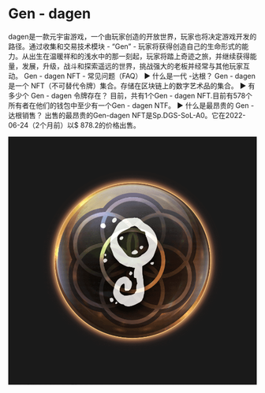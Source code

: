 # Gen - dagen

dagen是一款元宇宙游戏，一个由玩家创造的开放世界，玩家也将决定游戏开发的路径。通过收集和交易技术模块 - “Gen” - 玩家将获得创造自己的生命形式的能力。从出生在温暖祥和的浅水中的那一刻起，玩家将踏上奇迹之旅，并继续获得能量，发展，升级，战斗和探索遥远的世界，挑战强大的老板并经常与其他玩家互动。
Gen - dagen NFT - 常见问题（FAQ）
▶ 什么是一代 -达根？
Gen - dagen 是一个 NFT（不可替代令牌）集合。存储在区块链上的数字艺术品的集合。
▶ 有多少个 Gen - dagen 令牌存在？
目前，共有1个Gen - dagen NFT.目前有578个所有者在他们的钱包中至少有一个Gen - dagen NTF。
▶ 什么是最昂贵的 Gen - 达根销售？
出售的最昂贵的Gen-dagen NFT是Sp.DGS-SoL-A0。它在2022-06-24（2个月前）以$ 878.2的价格出售。

![nft](微信截图_20220825165316.png)
